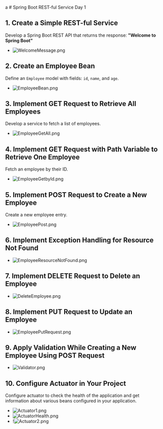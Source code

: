 a       # Spring Boot REST-ful Service Day 1

## 1. Create a Simple REST-ful Service
Develop a Spring Boot REST API that returns the response: **"Welcome to Spring Boot"**

- ![WelcomeMessage.png](../../../../resources/Output/WelcomeMessage.png)
## 2. Create an Employee Bean
Define an `Employee` model with fields: `id`, `name`, and `age`.
- ![EmployeeBean.png](../../../../resources/Output/EmployeeBean.png)
## 3. Implement GET Request to Retrieve All Employees
Develop a service to fetch a list of employees.
- ![EmployeeGetAll.png](../../../../resources/Output/EmployeeGetAll.png)
## 4. Implement GET Request with Path Variable to Retrieve One Employee
Fetch an employee by their ID.
- ![EmployeeGetbyId.png](../../../../resources/Output/EmployeeGetbyId.png)
## 5. Implement POST Request to Create a New Employee
Create a new employee entry.
- ![EmployeePost.png](../../../../resources/Output/EmployeePost.png)
## 6. Implement Exception Handling for Resource Not Found
- ![EmployeeResourceNotFound.png](../../../../resources/Output/EmployeeResourceNotFound.png)
## 7. Implement DELETE Request to Delete an Employee
- ![DeleteEmployee.png](../../../../resources/Output/DeleteEmployee.png)
## 8. Implement PUT Request to Update an Employee
- ![EmployeePutRequest.png](../../../../resources/Output/EmployeePutRequest.png)
## 9. Apply Validation While Creating a New Employee Using POST Request
- ![Validator.png](../../../../resources/Output/Validator.png)
## 10. Configure Actuator in Your Project
Configure actuator to check the health of the application and get information about various beans configured in your application.  
- ![Actuator1.png](../../../../resources/Output/Actuator1.png)
- ![ActuatorHealth.png](../../../../resources/Output/ActuatorHealth.png)
- !![Actuator2.png](../../../../resources/Output/Actuator2.png)